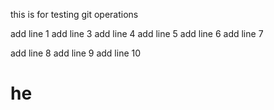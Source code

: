 this is for testing git operations

add line 1
add line 3
add line 4
add line 5
add line 6
add line 7

add line 8
add line 9
add line 10

# he


